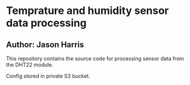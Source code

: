 # Temprature and humidity sensor data processing

## Author: Jason Harris

This repository contains the source code for processing sensor data from the DHT22 module.

Config stored in private S3 bucket.
